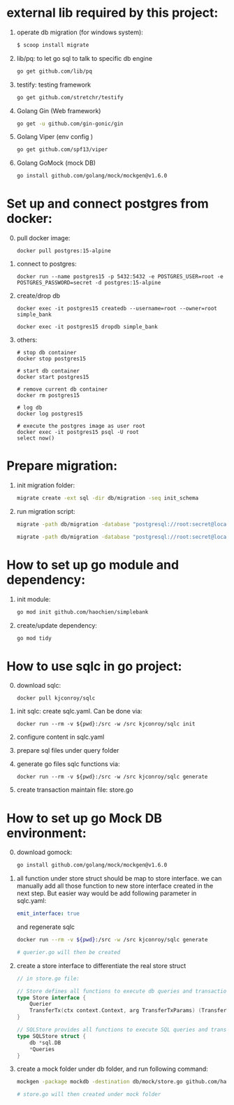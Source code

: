 # external lib required by this project:
1. operate db migration (for windows system):
    ```bash
    $ scoop install migrate
    ```

2. lib/pq: to let go sql to talk to specific db engine
    ```bash
    go get github.com/lib/pq
    ```

3. testify: testing framework
    ```bash
    go get github.com/stretchr/testify
    ```

4. Golang Gin (Web framework)
    ```bash
    go get -u github.com/gin-gonic/gin
    ```

5. Golang Viper (env config )
    ```bash
    go get github.com/spf13/viper
    ```

5. Golang GoMock (mock DB)
    ```bash
    go install github.com/golang/mock/mockgen@v1.6.0
    ```



# Set up and connect postgres from docker:
0. pull docker image:
    ```docker
    docker pull postgres:15-alpine
    ```


1. connect to postgres:
    ```docker
    docker run --name postgres15 -p 5432:5432 -e POSTGRES_USER=root -e POSTGRES_PASSWORD=secret -d postgres:15-alpine
    ```
2. create/drop db
    ```docker
    docker exec -it postgres15 createdb --username=root --owner=root simple_bank

    docker exec -it postgres15 dropdb simple_bank
    ```

3. others:
    ```docker
    # stop db container
    docker stop postgres15

    # start db container
    docker start postgres15

    # remove current db container
    docker rm postgres15

    # log db 
    docker log postgres15

    # execute the postgres image as user root
    docker exec -it postgres15 psql -U root
    select now()
    ```


# Prepare migration:
1. init migration folder:
    ```bash
    migrate create -ext sql -dir db/migration -seq init_schema
    ```

2. run migration script:
    ```bash
    migrate -path db/migration -database "postgresql://root:secret@localhost:5432/simple_bank?sslmode=disable" -verbose up

    migrate -path db/migration -database "postgresql://root:secret@localhost:5432/simple_bank?sslmode=disable" -verbose down
    ```



# How to set up go module and dependency:
1. init module:
    ```bash
    go mod init github.com/haochien/simplebank
    ```
2. create/update dependency:
    ```bash
    go mod tidy
    ```


# How to use sqlc in go project:
0. download sqlc:
    ```docker
    docker pull kjconroy/sqlc
    ```
1. init sqlc: create sqlc.yaml. Can be done via:
    ```docker
    docker run --rm -v ${pwd}:/src -w /src kjconroy/sqlc init
    ```
2. configure content in sqlc.yaml
3. prepare sql files under query folder
4. generate go files sqlc functions via:
    ```docker
    docker run --rm -v ${pwd}:/src -w /src kjconroy/sqlc generate
    ```

5. create transaction maintain file: store.go 


# How to set up go Mock DB environment:
0. download gomock:
    ```bash
    go install github.com/golang/mock/mockgen@v1.6.0
    ```
 

1. all function under store struct should be map to store interface.
   we can manually add all those function to new store interface created in the next step.
   But easier way would be add following parameter in sqlc.yaml:
   ```yaml
   emit_interface: true
   ```
   and regenerate sqlc
    ```bash
    docker run --rm -v ${pwd}:/src -w /src kjconroy/sqlc generate

    # querier.go will then be created 
    ```

    

2. create a store interface to differentiate the real store struct
    ```go
    // in store.go file: 

    // Store defines all functions to execute db queries and transactions
    type Store interface {
        Querier
        TransferTx(ctx context.Context, arg TransferTxParams) (TransferTxResult, error)
    }

    // SQLStore provides all functions to execute SQL queries and transactions
    type SQLStore struct {
        db *sql.DB
        *Queries
    }

    ```

3. create a mock folder under db folder, and run following command:
    ```bash
    mockgen -package mockdb -destination db/mock/store.go github.com/haochien/simplebank/db/sqlc Store

    # store.go will then created under mock folder
    ```